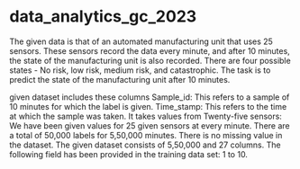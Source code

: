 # data_analytics_gc_2023
The given data is that of an automated manufacturing unit that uses 25 sensors. These
sensors record the data every minute, and after 10 minutes, the state of the manufacturing
unit is also recorded.
There are four possible states - No risk, low risk, medium risk, and catastrophic. The task is to
predict the state of the manufacturing unit after 10 minutes.

given dataset includes these columns
Sample_id: This refers to a sample of 10 minutes for which the label is given.
Time_stamp: This refers to the time at which the sample was taken. It takes values from
Twenty-five sensors: We have been given values for 25 given sensors at every minute.
There are a total of 50,000 labels for 5,50,000 minutes.
There is no missing value in the dataset.
The given dataset consists of 5,50,000 and 27 columns. The following field has been
provided in the training data set:
 1 to 10.
